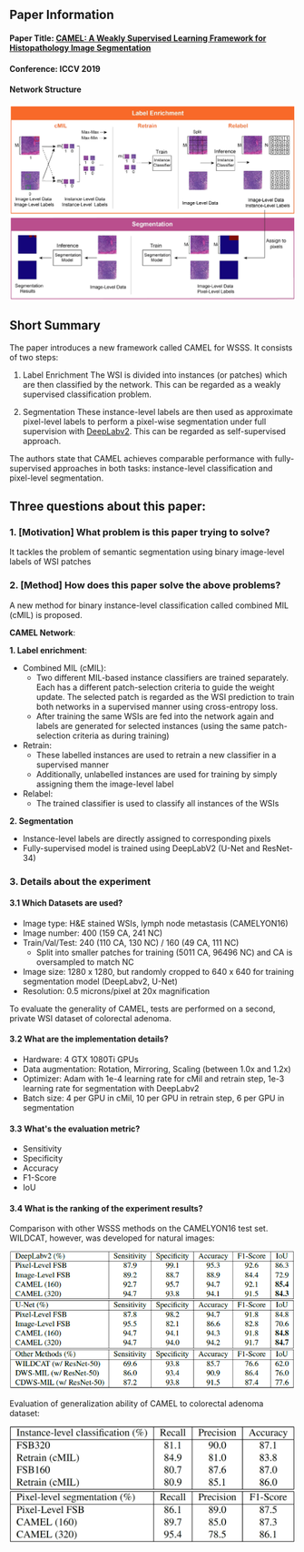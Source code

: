 ## Paper Information
#### Paper Title: [CAMEL: A Weakly Supervised Learning Framework for Histopathology Image Segmentation](https://arxiv.org/pdf/1908.10555.pdf)

#### Conference: ICCV 2019

#### Network Structure

![Image](images/camel.png)

## Short Summary
The paper introduces a new framework called CAMEL for WSSS. It consists of two steps:

1. Label Enrichment
The WSI is divided into instances (or patches) which are then classified by the network. This can be regarded as a weakly supervised classification problem.

2. Segmentation
These instance-level labels are then used as approximate pixel-level labels to perform a pixel-wise segmentation under full supervision with [DeepLabv2](https://github.com/google-research/deeplab2).
This can be regarded as self-supervised approach.

The authors state that CAMEL achieves comparable performance with fully-supervised approaches in both tasks: instance-level classification and pixel-level segmentation.

## Three questions about this paper:

### 1. [Motivation] What problem is this paper trying to solve?
It tackles the problem of semantic segmentation using binary image-level labels of WSI patches


### 2. [Method] How does this paper solve the above problems?
A new method for binary instance-level classification called combined MIL (cMIL) is proposed.

**CAMEL Network**:

**1. Label enrichment**:
- Combined MIL (cMIL):
   - Two different MIL-based instance classifiers are trained separately. Each has a different patch-selection criteria to guide the weight update. The selected patch is regarded as the WSI prediction to train both networks in a supervised manner using cross-entropy loss.
   - After training the same WSIs are fed into the network again and labels are generated for selected instances (using the same patch-selection criteria as during training)
 - Retrain:
   - These labelled instances are used to retrain a new classifier in a supervised manner
   - Additionally, unlabelled instances are used for training by simply assigning them the image-level label
 - Relabel:
   - The trained classifier is used to classify all instances of the WSIs

**2. Segmentation**
- Instance-level labels are directly assigned to corresponding pixels
- Fully-supervised model is trained using DeepLabV2 (U-Net and ResNet-34)

### 3. Details about the experiment

#### 3.1 Which Datasets are used?
- Image type: H&E stained WSIs, lymph node metastasis (CAMELYON16)
- Image number: 400 (159 CA, 241 NC)
- Train/Val/Test: 240 (110 CA, 130 NC) / 160 (49 CA, 111 NC)
  - Split into smaller patches for training (5011 CA, 96496 NC) and CA is oversampled to match NC
- Image size: 1280 x 1280, but randomly cropped to 640 x 640 for training segmentation model (DeepLabv2, U-Net)
- Resolution: 0.5 microns/pixel at 20x magnification

To evaluate the generality of CAMEL, tests are performed on a second, private WSI dataset of colorectal adenoma.

#### 3.2 What are the implementation details?
- Hardware: 4 GTX 1080Ti GPUs
- Data augmentation: Rotation, Mirroring, Scaling (between 1.0x and 1.2x)
- Optimizer: Adam with 1e-4 learning rate for cMil and retrain step, 1e-3 learning rate for segmentation with DeepLabv2
- Batch size: 4 per GPU in cMil, 10 per GPU in retrain step, 6 per GPU in segmentation


#### 3.3 What's the evaluation metric?
- Sensitivity 
- Specificity
- Accuracy
- F1-Score
- IoU


#### 3.4 What is the ranking of the experiment results?
Comparison with other WSSS methods on the CAMELYON16 test set. WILDCAT, however, was developed for natural images:

![comparision](images/camel_comparision.png)

Evaluation of generalization ability of CAMEL to colorectal adenoma dataset:

![comparision](images/camel_comparision_2.png)
